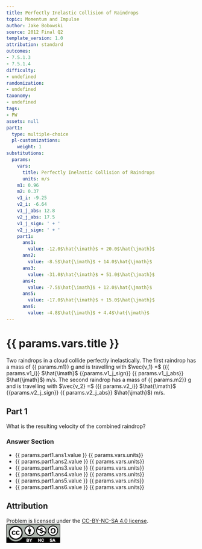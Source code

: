 ```yaml
---
title: Perfectly Inelastic Collision of Raindrops
topic: Momentum and Impulse
author: Jake Bobowski
source: 2012 Final Q2
template_version: 1.0
attribution: standard
outcomes:
- 7.5.1.3
- 7.5.1.4
difficulty:
- undefined
randomization:
- undefined
taxonomy:
- undefined
tags:
- PW
assets: null
part1:
  type: multiple-choice
  pl-customizations:
    weight: 1
substitutions:
  params:
    vars:
      title: Perfectly Inelastic Collision of Raindrops
      units: m/s
    m1: 0.96
    m2: 0.37
    v1_i: -9.25
    v2_i: -6.64
    v1_j_abs: 12.8
    v2_j_abs: 17.5
    v1_j_sign: ' + '
    v2_j_sign: ' + '
    part1:
      ans1:
        value: -12.0$\hat{\imath}$ + 20.0$\hat{\jmath}$
      ans2:
        value: -8.5$\hat{\imath}$ + 14.0$\hat{\jmath}$
      ans3:
        value: -31.0$\hat{\imath}$ + 51.0$\hat{\jmath}$
      ans4:
        value: -7.5$\hat{\imath}$ + 12.0$\hat{\jmath}$
      ans5:
        value: -17.0$\hat{\imath}$ + 15.0$\hat{\jmath}$
      ans6:
        value: -4.8$\hat{\imath}$ + 4.4$\hat{\jmath}$
---
```

# {{ params.vars.title }}
Two raindrops in a cloud collide perfectly inelastically. The first raindrop has a mass of {{ params.m1}} g and is travelling with $\vec{v_1} =$ ({{ params.v1_i}} $\hat{\imath}$ {{params.v1_j_sign}} {{ params.v1_j_abs}} $\hat{\jmath}$) m/s.
The second raindrop has a mass of {{ params.m2}} g and is travelling with $\vec{v_2} =$ ({{ params.v2_i}} $\hat{\imath}$ {{params.v2_j_sign}} {{ params.v2_j_abs}} $\hat{\jmath}$) m/s.
## Part 1

What is the resulting velocity of the combined raindrop?

### Answer Section

- {{ params.part1.ans1.value }} {{ params.vars.units}}
- {{ params.part1.ans2.value }} {{ params.vars.units}}
- {{ params.part1.ans3.value }} {{ params.vars.units}}
- {{ params.part1.ans4.value }} {{ params.vars.units}}
- {{ params.part1.ans5.value }} {{ params.vars.units}}
- {{ params.part1.ans6.value }} {{ params.vars.units}}

## Attribution

Problem is licensed under the [CC-BY-NC-SA 4.0 license](https://creativecommons.org/licenses/by-nc-sa/4.0/).<br> ![The Creative Commons 4.0 license requiring attribution-BY, non-commercial-NC, and share-alike-SA license.](https://raw.githubusercontent.com/firasm/bits/master/by-nc-sa.png)